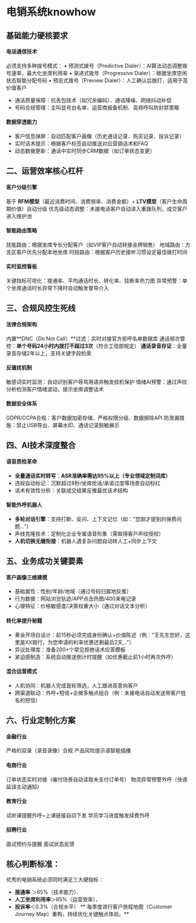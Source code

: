 # 电销系统knowhow

## 基础能力硬核要求
####  电话通信技术
必须支持多种拨号模式：
▪ 预测式拨号（Predictive Dialer）：AI算法动态调整拨号速率，最大化坐席利用率
▪ 渐进式拨号（Progressive Dialer）：根据坐席空闲状态智能分配号码
▪ 预览式拨号（Preview Dialer）：人工确认后拨打，适用于高价值客户

- 通话质量保障：抗丢包技术（如冗余编码）、通话降噪、网络抖动补偿
- 号码合规管理：主叫显号白名单、运营商报备机制、高频呼叫防封禁策略

#### 数据穿透能力
- 客户信息弹屏：自动匹配客户画像（历史通话记录、购买记录、投诉记录）
- 实时话术提示：根据客户标签自动推送对应营销话术和FAQ
- 动态数据更新：通话中实时同步CRM数据（如订单状态变更）

## 二、运营效率核心杠杆

#### 客户分级引擎
基于 **RFM模型**（最近消费时间、消费频率、消费金额）+ **LTV模型**（客户生命周期价值）自动分级
优先级动态调整：未接电话客户自动进入重拨队列，成交客户进入维护池

#### 智能路由策略
技能路由：根据坐席专长分配客户（如VIP客户自动转接金牌销售）
地域路由：方言区客户优先分配本地坐席
时段路由：根据客户历史接听习惯设定最佳拨打时间

#### 实时监控看板
关键指标可视化：接通率、平均通话时长、转化率、挂断率热力图
异常预警：单个坐席通话时长异常下降时自动触发督导介入

## 三、合规风控生死线

#### 法律合规架构
内置**DNC（Do Not Call）**过滤：实时对接官方拒呼名单数据库
通话频次管控：**单个号码24小时内拨打不超过3次**（符合工信部规定）
**通话录音存证**：全量录音存储2年以上，支持关键字段检索

#### 反骚扰机制
敏感词实时监测：自动识别客户辱骂用语并触发挂机保护
情绪AI预警：通过声纹分析检测客户情绪波动，提示坐席调整话术

#### 数据安全体系
GDPR/CCPA合规：客户数据加密存储、严格权限分级、数据擦除API
防泄漏措施：禁止USB导出、屏幕水印、通话记录脱敏展示

## 四、AI技术深度整合

#### 语音质检革命
- **全量通话实时转写**：**ASR准确率需达95%以上（专业领域定制词库）**
- 违规自动标记：沉默超过8秒/坐席抢话/承诺过度等场景自动标红
- 话术有效性分析：关联成交结果反推最优话术结构

#### 智能外呼机器人
- **多轮对话引擎**：支持打断、反问、上下文记忆（如："您刚才提到的保费问题..."）
- 声线克隆技术：定制化企业专属语音形象（需取得客户声纹授权）
- **人机切换无缝衔接**：机器人遇复杂问题自动转人工+同步上下文

## 五、业务成功关键要素

#### 客户画像三维建模
- 基础属性：性别/年龄/地域（通过号码归属地反推）
- 行为数据：网站浏览轨迹/APP点击热图/400来电记录
- 心理特征：价格敏感度/决策权重大小（通过对话文本分析）

#### 转化率提升秘籍
- 黄金开场白设计：前15秒必须完成身份确认+价值陈述（例："王先生您好，这里是XX银行，为您申请的利率优惠还剩最后2天..."）
- 异议处理库：准备200+个常见拒绝话术应答模板
- 紧迫感制造：系统自动推送倒计时提醒（如优惠截止前1小时再次外呼）

#### 混合运营模式
- 人机协同：机器人完成首轮筛选，人工跟进高意向客户
- 跨渠道联动：外呼+短信+企微多触点组合（例：未接电话自动发送带客户姓名的短信）
 
## 六、行业定制化方案

#### 金融行业
严格的双录（录音录像）合规
产品风险提示语智能插播

#### **电商行业**
订单状态实时对接（催付场景自动读取未支付订单号）
物流异常预警外呼（快递延误主动通知）

#### 教育行业
试听课提醒外呼+上课链接自动下发
学员学习进度触发续费外呼

#### 招聘行业
面试预约与提醒
面试状态反馈


## 核心判断标准：
优秀的电销系统必须同时满足三大硬指标：
- **接通率** ＞65%（技术能力）、
- **人工坐席利用率**＞85%（运营效率）、
- **投诉率**＜0.3%（合规水平）
** 每季度进行客户旅程地图（Customer Journey Map）重构，持续优化关键触点体验。** 




